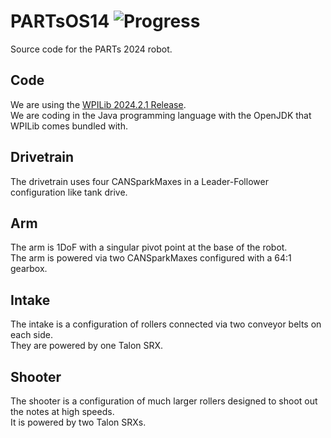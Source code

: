 # PARTsOS14 ![Progress](https://progress-bar.dev/43/?suffix=.5%)
Source code for the PARTs 2024 robot.

## Code
We are using the [WPILib 2024.2.1 Release](https://github.com/wpilibsuite/allwpilib/releases/tag/v2024.2.1).\
We are coding in the Java programming language with the OpenJDK that WPILib comes bundled with.
## Drivetrain
The drivetrain uses four CANSparkMaxes in a Leader-Follower configuration like tank drive.
## Arm
The arm is 1DoF with a singular pivot point at the base of the robot.\
The arm is powered via two CANSparkMaxes configured with a 64:1 gearbox.
## Intake
The intake is a configuration of rollers connected via two conveyor belts on each side.\
They are powered by one Talon SRX.
## Shooter
The shooter is a configuration of much larger rollers designed to shoot out the notes at high speeds.\
It is powered by two Talon SRXs.
